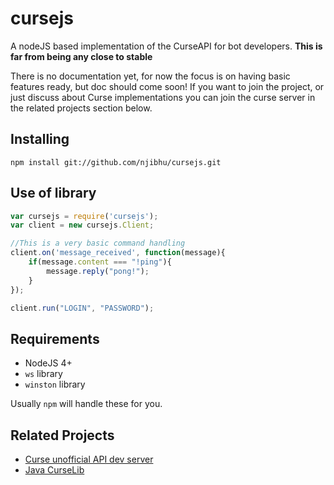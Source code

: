 # cursejs

A nodeJS based implementation of the CurseAPI for bot developers.
**This is far from being any close to stable**

There is no documentation yet, for now the focus is on having basic features ready, but doc should come soon!
If you want to join the project, or just discuss about Curse implementations you can join the curse server in the related projects section below.

## Installing

```
npm install git://github.com/njibhu/cursejs.git
```

## Use of library

```javascript
var cursejs = require('cursejs');
var client = new cursejs.Client;

//This is a very basic command handling
client.on('message_received', function(message){
    if(message.content === "!ping"){
        message.reply("pong!");
    }
});

client.run("LOGIN", "PASSWORD");
```

## Requirements

- NodeJS 4+
- `ws` library
- `winston` library

Usually `npm` will handle these for you.

## Related Projects

- [Curse unofficial API dev server](https://curse.com/invite/61EMImhMj0GJcXz8xBkoGg)
- [Java CurseLib](https://github.com/AlexMog/CurseLib)
